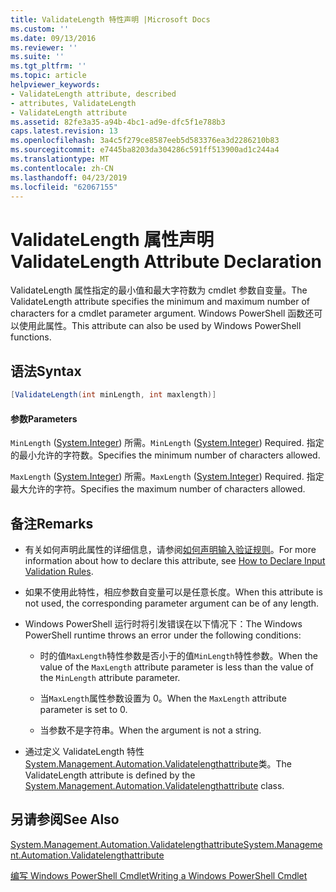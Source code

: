 ```yaml
---
title: ValidateLength 特性声明 |Microsoft Docs
ms.custom: ''
ms.date: 09/13/2016
ms.reviewer: ''
ms.suite: ''
ms.tgt_pltfrm: ''
ms.topic: article
helpviewer_keywords:
- ValidateLength attribute, described
- attributes, ValidateLength
- ValidateLength attribute
ms.assetid: 82fe3a35-a94b-4bc1-ad9e-dfc5f1e788b3
caps.latest.revision: 13
ms.openlocfilehash: 3a4c5f279ce8587eeb5d583376ea3d2286210b83
ms.sourcegitcommit: e7445ba8203da304286c591ff513900ad1c244a4
ms.translationtype: MT
ms.contentlocale: zh-CN
ms.lasthandoff: 04/23/2019
ms.locfileid: "62067155"
---
```

# <a name="validatelength-attribute-declaration"></a><span data-ttu-id="e2cb5-102">ValidateLength 属性声明</span><span class="sxs-lookup"><span data-stu-id="e2cb5-102">ValidateLength Attribute Declaration</span></span>

<span data-ttu-id="e2cb5-103">ValidateLength 属性指定的最小值和最大字符数为 cmdlet 参数自变量。</span><span class="sxs-lookup"><span data-stu-id="e2cb5-103">The ValidateLength attribute specifies the minimum and maximum number of characters for a cmdlet parameter argument.</span></span> <span data-ttu-id="e2cb5-104">Windows PowerShell 函数还可以使用此属性。</span><span class="sxs-lookup"><span data-stu-id="e2cb5-104">This attribute can also be used by Windows PowerShell functions.</span></span>

## <a name="syntax"></a><span data-ttu-id="e2cb5-105">语法</span><span class="sxs-lookup"><span data-stu-id="e2cb5-105">Syntax</span></span>

```csharp
[ValidateLength(int minLength, int maxlength)]
```

#### <a name="parameters"></a><span data-ttu-id="e2cb5-106">参数</span><span class="sxs-lookup"><span data-stu-id="e2cb5-106">Parameters</span></span>

<span data-ttu-id="e2cb5-107">`MinLength` ([System.Integer](/dotnet/api/System.Integer)) 所需。</span><span class="sxs-lookup"><span data-stu-id="e2cb5-107">`MinLength` ([System.Integer](/dotnet/api/System.Integer)) Required.</span></span> <span data-ttu-id="e2cb5-108">指定的最小允许的字符数。</span><span class="sxs-lookup"><span data-stu-id="e2cb5-108">Specifies the minimum number of characters allowed.</span></span>

<span data-ttu-id="e2cb5-109">`MaxLength` ([System.Integer](/dotnet/api/System.Integer)) 所需。</span><span class="sxs-lookup"><span data-stu-id="e2cb5-109">`MaxLength` ([System.Integer](/dotnet/api/System.Integer)) Required.</span></span> <span data-ttu-id="e2cb5-110">指定最大允许的字符。</span><span class="sxs-lookup"><span data-stu-id="e2cb5-110">Specifies the maximum number of characters allowed.</span></span>

## <a name="remarks"></a><span data-ttu-id="e2cb5-111">备注</span><span class="sxs-lookup"><span data-stu-id="e2cb5-111">Remarks</span></span>

- <span data-ttu-id="e2cb5-112">有关如何声明此属性的详细信息，请参阅[如何声明输入验证规则](http://msdn.microsoft.com/en-us/544c2100-62ba-4be4-b2a2-cc0d4e4fc45b)。</span><span class="sxs-lookup"><span data-stu-id="e2cb5-112">For more information about how to declare this attribute, see [How to Declare Input Validation Rules](http://msdn.microsoft.com/en-us/544c2100-62ba-4be4-b2a2-cc0d4e4fc45b).</span></span>

- <span data-ttu-id="e2cb5-113">如果不使用此特性，相应参数自变量可以是任意长度。</span><span class="sxs-lookup"><span data-stu-id="e2cb5-113">When this attribute is not used, the corresponding parameter argument can be of any length.</span></span>

- <span data-ttu-id="e2cb5-114">Windows PowerShell 运行时将引发错误在以下情况下：</span><span class="sxs-lookup"><span data-stu-id="e2cb5-114">The Windows PowerShell runtime throws an error under the following conditions:</span></span>

    - <span data-ttu-id="e2cb5-115">时的值`MaxLength`特性参数是否小于的值`MinLength`特性参数。</span><span class="sxs-lookup"><span data-stu-id="e2cb5-115">When the value of the `MaxLength` attribute parameter is less than the value of the `MinLength` attribute parameter.</span></span>

    - <span data-ttu-id="e2cb5-116">当`MaxLength`属性参数设置为 0。</span><span class="sxs-lookup"><span data-stu-id="e2cb5-116">When the `MaxLength` attribute parameter is set to 0.</span></span>

    - <span data-ttu-id="e2cb5-117">当参数不是字符串。</span><span class="sxs-lookup"><span data-stu-id="e2cb5-117">When the argument is not a string.</span></span>

- <span data-ttu-id="e2cb5-118">通过定义 ValidateLength 特性[System.Management.Automation.Validatelengthattribute](/dotnet/api/System.Management.Automation.ValidateLengthAttribute)类。</span><span class="sxs-lookup"><span data-stu-id="e2cb5-118">The ValidateLength attribute is defined by the [System.Management.Automation.Validatelengthattribute](/dotnet/api/System.Management.Automation.ValidateLengthAttribute) class.</span></span>

## <a name="see-also"></a><span data-ttu-id="e2cb5-119">另请参阅</span><span class="sxs-lookup"><span data-stu-id="e2cb5-119">See Also</span></span>

[<span data-ttu-id="e2cb5-120">System.Management.Automation.Validatelengthattribute</span><span class="sxs-lookup"><span data-stu-id="e2cb5-120">System.Management.Automation.Validatelengthattribute</span></span>](/dotnet/api/System.Management.Automation.ValidateLengthAttribute)

[<span data-ttu-id="e2cb5-121">编写 Windows PowerShell Cmdlet</span><span class="sxs-lookup"><span data-stu-id="e2cb5-121">Writing a Windows PowerShell Cmdlet</span></span>](./writing-a-windows-powershell-cmdlet.md)
